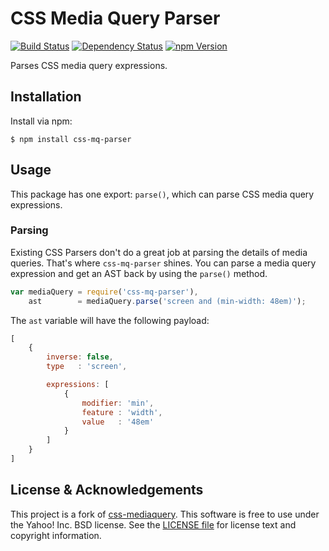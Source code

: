CSS Media Query Parser
===============

[![Build Status](https://travis-ci.org/cvrebert/css-mq-parser.png?branch=master)](https://travis-ci.org/cvrebert/css-mq-parser)
[![Dependency Status](https://gemnasium.com/cvrebert/css-mq-parser.png)](https://gemnasium.com/cvrebert/css-mq-parser)
[![npm Version](https://badge.fury.io/js/css-mq-parser.png)](https://npmjs.org/package/css-mq-parser)

Parses CSS media query expressions.

Installation
------------

Install via npm:

```shell
$ npm install css-mq-parser
```

Usage
-----

This package has one export: `parse()`, which can parse CSS media
query expressions.

### Parsing

Existing CSS Parsers don't do a great job at parsing the details of media
queries. That's where `css-mq-parser` shines. You can parse a media query
expression and get an AST back by using the `parse()` method.

```javascript
var mediaQuery = require('css-mq-parser'),
    ast        = mediaQuery.parse('screen and (min-width: 48em)');
```

The `ast` variable will have the following payload:

```javascript
[
    {
        inverse: false,
        type   : 'screen',

        expressions: [
            {
                modifier: 'min',
                feature : 'width',
                value   : '48em'
            }
        ]
    }
]
```


License & Acknowledgements
-------

This project is a fork of [css-mediaquery](https://www.npmjs.com/package/css-mediaquery).
This software is free to use under the Yahoo! Inc. BSD license.
See the [LICENSE file](https://github.com/cvrebert/css-mq-parser/blob/master/LICENSE) for license text and copyright information.
